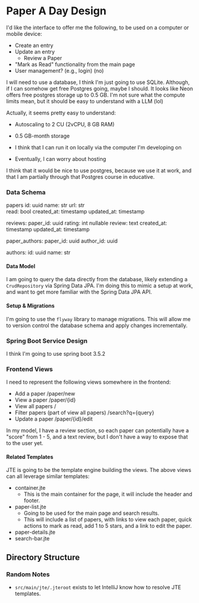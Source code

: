 # Paper A Day Design

I'd like the interface to offer me the following, to be used on a computer or mobile device:

- Create an entry
- Update an entry
    - Review a Paper
- "Mark as Read" functionality from the main page
- User management? (e.g., login) (no)

I will need to use a database, I think I'm just going to use SQLite. Although, if I can somehow get free Postgres going, maybe I should. It looks like Neon offers free postgres storage up to 0.5 GB. I'm not sure what the compute limits mean, but it should be easy to understand with a LLM (lol)

Actually, it seems pretty easy to understand:

- Autoscaling to 2 CU (2vCPU, 8 GB RAM)
- 0.5 GB-month storage

- I think that I can run it on locally via the computer I'm developing on
- Eventually, I can worry about hosting

I think that it would be nice to use postgres, because we use it at work, and that I am partially through that Postgres course in educative.

### Data Schema

papers
id: uuid
name: str
url: str  
read: bool
created_at: timestamp
updated_at: timestamp

reviews:
paper_id: uuid
rating: int nullable
review: text
created_at: timestamp
updated_at: timestamp

paper_authors:
paper_id: uuid
author_id: uuid

authors:
id: uuid
name: str

#### Data Model

I am going to query the data directly from the database, likely extending a `CrudRepository` via Spring Data JPA. I'm doing this to mimic a setup at work, and want to get more familiar with the Spring Data JPA API.

#### Setup & Migrations

I'm going to use the `flyway` library to manage migrations. This will allow me to version control the database schema and apply changes incrementally.

### Spring Boot Service Design

I think I'm going to use spring boot 3.5.2

### Frontend Views

I need to represent the following views somewhere in the frontend:

- Add a paper /paper/new
- View a paper /paper/{id}
- View all papers /
- Filter papers (part of view all papers) /search?q={query}
- Update a paper /paper/{id}/edit

In my model, I have a review section, so each paper can potentially have a "score" from 1 - 5, and a text review, but I don't have a way to expose that to the user yet.

#### Related Templates

JTE is going to be the template engine building the views. The above views can all leverage similar templates:

- container.jte
  - This is the main container for the page, it will include the header and footer.
- paper-list.jte
  - Going to be used for the main page and search results.
  - This will include a list of papers, with links to view each paper, quick actions to mark as read, add 1 to 5 stars, and a link to edit the paper.
- paper-details.jte
- search-bar.jte

## Directory Structure

### Random Notes

- `src/main/jte/.jteroot` exists to let IntelliJ know how to resolve JTE templates.